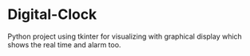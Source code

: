 # Digital-Clock
Python project using tkinter for visualizing with graphical display which shows the real time and alarm too.
